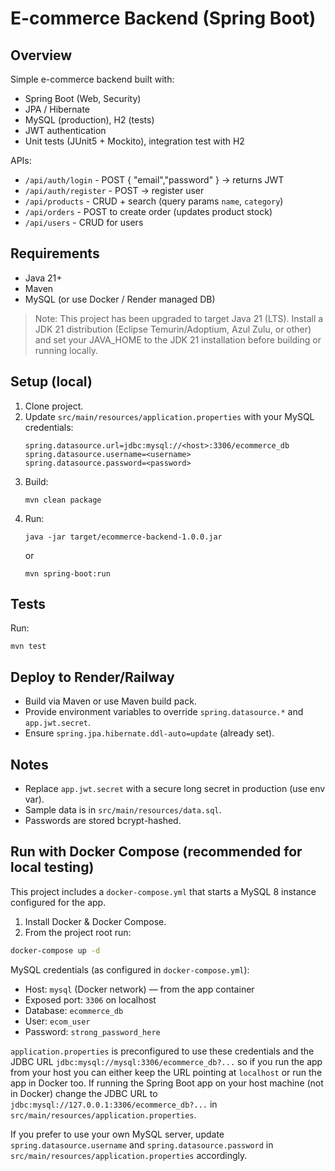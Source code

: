 # E-commerce Backend (Spring Boot)

## Overview
Simple e-commerce backend built with:
- Spring Boot (Web, Security)
- JPA / Hibernate
- MySQL (production), H2 (tests)
- JWT authentication
- Unit tests (JUnit5 + Mockito), integration test with H2

APIs:
- `/api/auth/login` - POST { "email","password" } -> returns JWT
- `/api/auth/register` - POST -> register user
- `/api/products` - CRUD + search (query params `name`, `category`)
- `/api/orders` - POST to create order (updates product stock)
- `/api/users` - CRUD for users

## Requirements
- Java 21+
- Maven
- MySQL (or use Docker / Render managed DB)

> Note: This project has been upgraded to target Java 21 (LTS). Install a JDK 21 distribution (Eclipse Temurin/Adoptium, Azul Zulu, or other) and set your JAVA_HOME to the JDK 21 installation before building or running locally.

## Setup (local)
1. Clone project.
2. Update `src/main/resources/application.properties` with your MySQL credentials:
   ```
   spring.datasource.url=jdbc:mysql://<host>:3306/ecommerce_db
   spring.datasource.username=<username>
   spring.datasource.password=<password>
   ```
3. Build:
   ```
   mvn clean package
   ```
4. Run:
   ```
   java -jar target/ecommerce-backend-1.0.0.jar
   ```
   or
   ```
   mvn spring-boot:run
   ```

## Tests
Run:
```
mvn test
```

## Deploy to Render/Railway
- Build via Maven or use Maven build pack.
- Provide environment variables to override `spring.datasource.*` and `app.jwt.secret`.
- Ensure `spring.jpa.hibernate.ddl-auto=update` (already set).

## Notes
- Replace `app.jwt.secret` with a secure long secret in production (use env var).
- Sample data is in `src/main/resources/data.sql`.
- Passwords are stored bcrypt-hashed.


## Run with Docker Compose (recommended for local testing)

This project includes a `docker-compose.yml` that starts a MySQL 8 instance configured for the app.

1. Install Docker & Docker Compose.
2. From the project root run:

```bash
docker-compose up -d
```

MySQL credentials (as configured in `docker-compose.yml`):
- Host: `mysql` (Docker network) — from the app container
- Exposed port: `3306` on localhost
- Database: `ecommerce_db`
- User: `ecom_user`
- Password: `strong_password_here`

`application.properties` is preconfigured to use these credentials and the JDBC URL `jdbc:mysql://mysql:3306/ecommerce_db?...` so if you run the app from your host you can either keep the URL pointing at `localhost` or run the app in Docker too. If running the Spring Boot app on your host machine (not in Docker) change the JDBC URL to `jdbc:mysql://127.0.0.1:3306/ecommerce_db?...` in `src/main/resources/application.properties`.

If you prefer to use your own MySQL server, update `spring.datasource.username` and `spring.datasource.password` in `src/main/resources/application.properties` accordingly.

